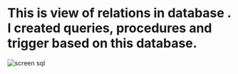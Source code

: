 # This is view of relations in database . I created queries, procedures and trigger based on this database.
![screen sql](https://github.com/marekxdx/dvdrental_sql/assets/98188942/165667c8-508b-45a0-a3de-89fd030ee846)
